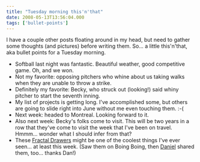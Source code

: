 ```yaml
---
title: "Tuesday morning this'n'that"
date: 2008-05-13T13:56:04.000
tags: ['bullet-points']
---
```


I have a couple other posts floating around in my head, but need to gather some thoughts (and pictures) before writing them. So... a little this'n'that, aka bullet points for a Tuesday morning.

- Softball last night was fantastic. Beautiful weather, good competitive game. Oh, and we won.
- Not my favorite: opposing pitchers who whine about us taking walks when they are unable to throw a strike.
- Definitely my favorite: Becky, who struck out (looking!) said whiny pitcher to start the seventh inning.
- My list of projects is getting long. I've accomplished some, but others are going to slide right into June without me even touching them. :-(
- Next week: headed to Montreal. Looking forward to it.
- Also next week: Becky's folks come to visit. This will be two years in a row that they've come to visit the week that I've been on travel. Hmmm... wonder what I should infer from that?
- These [Fractal Drawers](http://www.boingboing.net/2008/05/12/fractal-drawers.html) might be one of the coolest things I've ever seen... at least this week. (Saw them on Boing Boing, then [Daniel](http://rmfo-blogs.com/daniel/) shared them, too... thanks Dan!)
